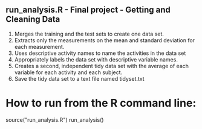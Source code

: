 ## run_analysis.R - Final project - Getting and Cleaning Data

 1. Merges the training and the test sets to create one data set.
 2. Extracts only the measurements on the mean and standard deviation for each measurement. 
 3. Uses descriptive activity names to name the activities in the data set
 4. Appropriately labels the data set with descriptive variable names. 
 5. Creates a second, independent tidy data set with the average of each variable for each activity and each subject. 
 6. Save the tidy data set to a text file named tidyset.txt

# How to run from the R command line:
source("run_analysis.R")
run_analysis()


